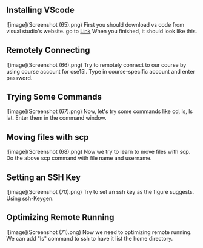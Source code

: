 ## Installing VScode
![image](Screenshot (65).png)
First you should download vs code from visual studio's website.
go to [Link](http://code.visualstudio.com)
When you finished, it should look like this. 

## Remotely Connecting
![image](Screenshot (66).png)
Try to remotely connect to our course by using course account for cse15l.
Type in course-specific account and enter password.

## Trying Some Commands
![image](Screenshot (67).png)
Now, let's try some commands like cd, ls, ls lat.
Enter them in the command window.

## Moving files with scp
![image](Screenshot (68).png)
Now we try to learn to move files with scp. 
Do the above scp command with file name and username.

## Setting an SSH Key
![image](Screenshot (70).png)
Try to set an ssh key as the figure suggests.
Using ssh-Keygen.

## Optimizing Remote Running
![image](Screenshot (71).png)
Now we need to optimizing remote running.
We can add "ls" command to ssh to have it list the home directory.
